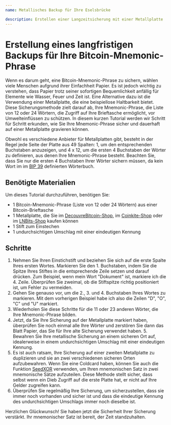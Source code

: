 ```yaml
---
name: Metallisches Backup für Ihre Eselsbrücke

description: Erstellen einer Langzeitsicherung mit einer Metallplatte
---
```


# Erstellung eines langfristigen Backups für Ihre Bitcoin-Mnemonic-Phrase

Wenn es darum geht, eine Bitcoin-Mnemonic-Phrase zu sichern, wählen viele Menschen aufgrund ihrer Einfachheit Papier. Es ist jedoch wichtig zu verstehen, dass Papier trotz seiner sofortigen Bequemlichkeit anfällig für Elemente wie Wasser, Feuer und Zeit ist. Eine Alternative dazu ist die Verwendung einer Metallplatte, die eine beispiellose Haltbarkeit bietet. Diese Sicherungsmethode zielt darauf ab, Ihre Mnemonic-Phrase, die Liste von 12 oder 24 Wörtern, die Zugriff auf Ihre Brieftasche ermöglicht, vor Umwelteinflüssen zu schützen. In diesem kurzen Tutorial werden wir Schritt für Schritt erkunden, wie Sie Ihre Mnemonic-Phrase sicher und dauerhaft auf einer Metallplatte gravieren können.

Obwohl es verschiedene Anbieter für Metallplatten gibt, besteht in der Regel jede Seite der Platte aus 49 Spalten: 1, um den entsprechenden Buchstaben anzuzeigen, und 4 x 12, um die ersten 4 Buchstaben der Wörter zu definieren, aus denen Ihre Mnemonic-Phrase besteht. Beachten Sie, dass Sie nur die ersten 4 Buchstaben Ihrer Wörter sichern müssen, da kein Wort im im [BIP 39](https://github.com/bitcoin/bips/blob/master/bip-0039.mediawiki) definierten Wörterbuch.

## Benötigte Materialien

Um dieses Tutorial durchzuführen, benötigen Sie:

- 1 Bitcoin-Mnemonic-Phrase (Liste von 12 oder 24 Wörtern) aus einer Bitcoin-Brieftasche
- 1 Metallplatte, die Sie im [DecouvreBitcoin-Shop](https://shop.decouvrebitcoin.com/products/pack-backup-metal-classique), im [Coinkite-Shop](https://store.coinkite.com/store/seedplate) oder im [LNBits-Shop](https://shop.lnbits.com/product/metal-bitcoin-seed-phrase-backup-plate) kaufen können
- 1 Stift zum Einstechen
- 1 undurchsichtigen Umschlag mit einer eindeutigen Kennung

## Schritte

1. Nehmen Sie Ihren Einstichstift und beziehen Sie sich auf die erste Spalte Ihres ersten Wortes. Markieren Sie den 1. Buchstaben, indem Sie die Spitze Ihres Stiftes in die entsprechende Zeile setzen und darauf drücken. Zum Beispiel, wenn mein Wort "Dokument" ist, markiere ich die 4. Zeile. Überprüfen Sie zweimal, ob die Stiftspitze richtig positioniert ist, um Fehler zu vermeiden.
2. Gehen Sie genauso vor, um die 2., 3. und 4. Buchstaben Ihres Wortes zu markieren. Mit dem vorherigen Beispiel habe ich also die Zeilen "D", "O", "C" und "U" markiert.
3. Wiederholen Sie diese Schritte für die 11 oder 23 anderen Wörter, die Ihre Mnemonic-Phrase bilden.
4. Jetzt, da Sie Ihre Sicherung auf der Metallplatte markiert haben, überprüfen Sie noch einmal alle Ihre Wörter und zerstören Sie dann das Blatt Papier, das Sie für Ihre alte Sicherung verwendet haben. 5. Bewahren Sie Ihre metallische Sicherung an einem sicheren Ort auf, idealerweise in einem undurchsichtigen Umschlag mit einer eindeutigen Kennung.
5. Es ist auch ratsam, Ihre Sicherung auf einer zweiten Metallplatte zu duplizieren und sie an zwei verschiedenen sicheren Orten aufzubewahren. Wenn Sie eine Coldcard haben, können Sie auch die Funktion [SeedXOR](https://seedxor.com/) verwenden, um Ihren mnemonischen Satz in zwei mnemonische Sätze aufzuteilen. Diese Methode stellt sicher, dass selbst wenn ein Dieb Zugriff auf die erste Platte hat, er nicht auf Ihre Gelder zugreifen kann.
6. Überprüfen Sie regelmäßig Ihre Sicherung, um sicherzustellen, dass sie immer noch vorhanden und sicher ist und dass die eindeutige Kennung des undurchsichtigen Umschlags immer noch dieselbe ist.

Herzlichen Glückwunsch! Sie haben jetzt die Sicherheit Ihrer Sicherung verstärkt. Ihr mnemonischer Satz ist bereit, der Zeit standzuhalten.
